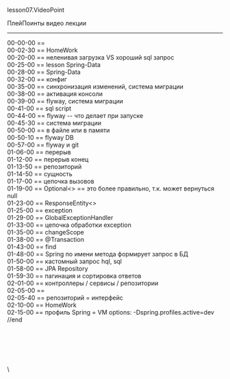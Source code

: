 ﻿
lesson07.VideoPoint  

ПлейПоинты видео лекции  

---
00-00-00 ==   
00-02-30 == HomeWork  
00-20-00 == неленивая загрузка VS хороший sql запрос  
00-25-00 == lesson Spring-Data  
00-28-00 == Spring-Data <dependencies>  
00-32-00 == конфиг  
00-35-00 == синхронизация изменений, система миграции  
00-38-00 == активация консоли  
00-39-00 == flyway, система миграции  
00-41-00 == sql script  
00-44-00 == flyway -- что делает при запуске  
00-45-30 == система миграции  
00-50-00 == в файле или в памяти  
00-50-10 == flyway DB  
00-57-00 == flyway и git  
01-06-00 == перерыв  
01-12-00 == перерыв конец  
01-13-50 == репозиторий  
01-14-50 == сущность  
01-17-00 == цепочка вызовов  
01-19-00 == Optional<> == это более правильно, т.к. может вернуться null  
01-23-00 == ResponseEntity<>  
01-25-00 == exception  
01-29-00 == GlobalExceptionHandler  
01-33-00 == цепочка обработки exception  
01-35-00 == changeScope  
01-38-00 == @Transaction  
01-43-00 == find  
01-48-00 == Spring по имени метода формирует запрос в БД  
01-50-00 == кастомный запрос hql, sql   
01-58-00 == JPA Repository   
01-59-30 == пагинация и сортировка ответов  
02-01-00 == контроллеры / сервисы / репозитории  
02-05-00 ==    
02-05-40 == репозиторий = интерфейс   
02-10-00 == HomeWork   
02-15-00 == профиль Spring = VM options: -Dspring.profiles.active=dev   
//end  













\
\
\
\
\
\
